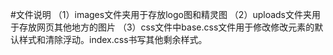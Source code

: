 #文件说明
（1）images文件夹用于存放logo图和精灵图
（2）uploads文件夹用于存放网页其他地方的图片
（3）css文件中base.css文件用于修改修改元素的默认样式和清除浮动。index.css书写其他剩余样式。
